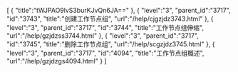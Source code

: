 [
	{
		"title":"tWJPAO9lvS3burKJvQn6JA=="
	},
	{
		"level":"3",
		"parent_id":"3717",
		"id":"3743",
		"title":"创建工作节点组",
		"url":"/help/cjgzjdz3743.html"
	},
	{
		"level":"3",
		"parent_id":"3717",
		"id":"3744",
		"title":"工作节点组伸缩",
		"url":"/help/gzjdzss3744.html"
	},
	{
		"level":"3",
		"parent_id":"3717",
		"id":"3745",
		"title":"删除工作节点组",
		"url":"/help/scgzjdz3745.html"
	},
	{
		"level":"3",
		"parent_id":"3717",
		"id":"4094",
		"title":"工作节点组概述",
		"url":"/help/gzjdzgs4094.html"
	}
]